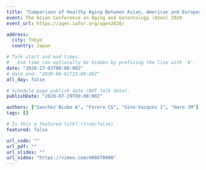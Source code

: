 ```yaml
---
title: "Comparison of Healthy Aging Between Asian, American and European Countries: Results From the Athlos Consortium"
event: The Asian Conference on Aging and Gerontology (AGen) 2020
event_url: https://agen.iafor.org/agen2020/

address:
  city: Tokyo
  country: Japan

# Talk start and end times.
#   End time can optionally be hidden by prefixing the line with `#`.
date: "2020-27-03T00:00:00Z"
# date_end: "2030-06-01T15:00:00Z"
all_day: false

# Schedule page publish date (NOT talk date).
publishDate: "2020-07-29T00:00:00Z"

authors: ["Sanchez Niubo A", "Forero CG", "Gine-Vazquez I", "Haro JM"]
tags: []

# Is this a featured talk? (true/false)
featured: false

url_code: ""
url_pdf: ""
url_slides: ""
url_video: "https://vimeo.com/408678800"
---
```


